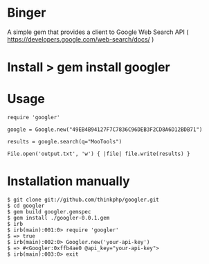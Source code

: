 # Binger

A simple gem that provides a client to Google Web Search API ( https://developers.google.com/web-search/docs/ )

# Install > gem install googler

# Usage

```
require 'googler'

google = Google.new("49EB4B94127F7C7836C96DEB3F2CD8A6D12BDB71")

results = google.search(q="MooTools")

File.open('output.txt', 'w') { |file| file.write(results) }
```

# Installation manually

```
$ git clone git://github.com/thinkphp/googler.git
$ cd googler
$ gem build googler.gemspec
$ gem install ./googler-0.0.1.gem
$ irb
$ irb(main):001:0> require 'googler'
$ => true
$ irb(main):002:0> Googler.new('your-api-key')
$ => #<Googler:0xffb4ae0 @api_key="your-api-key">
$ irb(main):003:0> exit
```